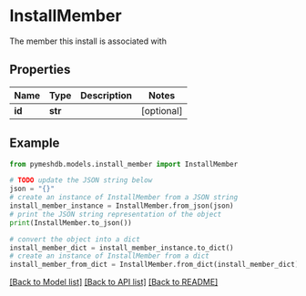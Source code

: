 # InstallMember

The member this install is associated with

## Properties

Name | Type | Description | Notes
------------ | ------------- | ------------- | -------------
**id** | **str** |  | [optional] 

## Example

```python
from pymeshdb.models.install_member import InstallMember

# TODO update the JSON string below
json = "{}"
# create an instance of InstallMember from a JSON string
install_member_instance = InstallMember.from_json(json)
# print the JSON string representation of the object
print(InstallMember.to_json())

# convert the object into a dict
install_member_dict = install_member_instance.to_dict()
# create an instance of InstallMember from a dict
install_member_from_dict = InstallMember.from_dict(install_member_dict)
```
[[Back to Model list]](../README.md#documentation-for-models) [[Back to API list]](../README.md#documentation-for-api-endpoints) [[Back to README]](../README.md)


